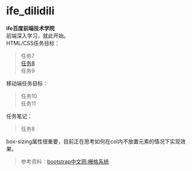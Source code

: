 # ife_dilidili
**ife百度前端技术学院**  
前端深入学习，就此开始。  
HTML/CSS任务目标：   
>任务7  
>[任务8](http://monkey65535.github.io/ife_dilidili/task8_%E6%A0%85%E6%A0%BC%E5%8C%96%E7%B3%BB%E7%BB%9F/task8.html)  
>任务9  

移动端任务目标：  
>任务10  
>任务11  

任务笔记：  
>任务8  

box-sizing属性很重要，目前正在思考如何在col内不放置元素的情况下实现效果。  
>参考资料：[bootstrap中文网:栅格系统](http://v3.bootcss.com/css/#grid)